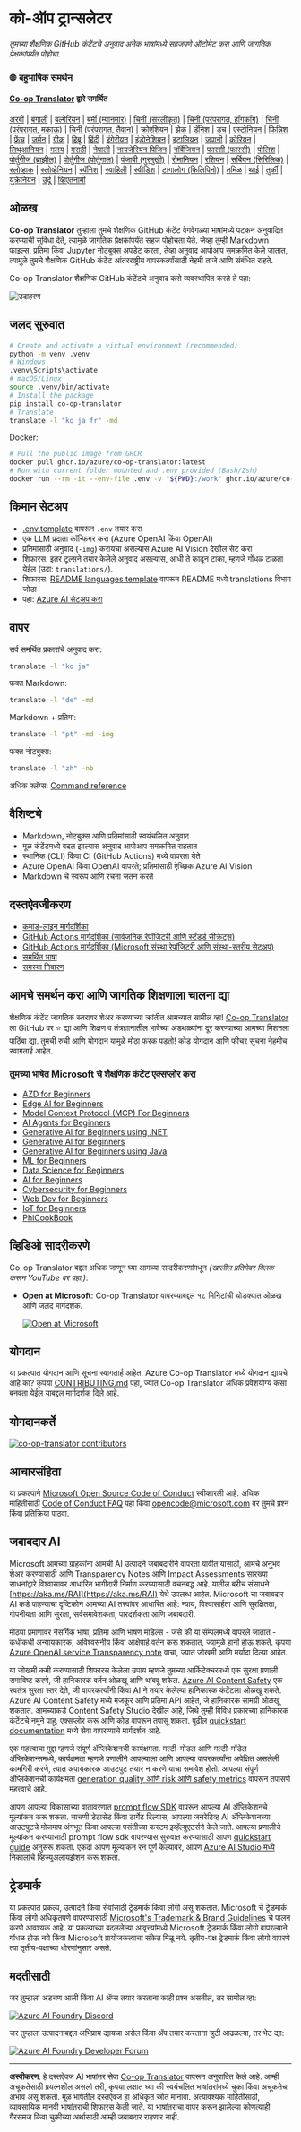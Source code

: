 <!--
CO_OP_TRANSLATOR_METADATA:
{
  "original_hash": "f579b7f148746593e3e9023b56a8c30d",
  "translation_date": "2025-10-22T11:58:44+00:00",
  "source_file": "README.md",
  "language_code": "mr"
}
-->
# को-ऑप ट्रान्सलेटर

_तुमच्या शैक्षणिक GitHub कंटेंटचे अनुवाद अनेक भाषांमध्ये सहजपणे ऑटोमेट करा आणि जागतिक प्रेक्षकांपर्यंत पोहोचा._

### 🌐 बहुभाषिक समर्थन

#### [Co-op Translator](https://github.com/Azure/Co-op-Translator) द्वारे समर्थित

<!-- CO-OP TRANSLATOR LANGUAGES TABLE START -->
[अरबी](../ar/README.md) | [बंगाली](../bn/README.md) | [बल्गेरियन](../bg/README.md) | [बर्मी (म्यानमार)](../my/README.md) | [चिनी (सरलीकृत)](../zh/README.md) | [चिनी (परंपरागत, हाँगकाँग)](../hk/README.md) | [चिनी (परंपरागत, मकाऊ)](../mo/README.md) | [चिनी (परंपरागत, तैवान)](../tw/README.md) | [क्रोएशियन](../hr/README.md) | [झेक](../cs/README.md) | [डॅनिश](../da/README.md) | [डच](../nl/README.md) | [एस्टोनियन](../et/README.md) | [फिन्निश](../fi/README.md) | [फ्रेंच](../fr/README.md) | [जर्मन](../de/README.md) | [ग्रीक](../el/README.md) | [हिब्रू](../he/README.md) | [हिंदी](../hi/README.md) | [हंगेरीयन](../hu/README.md) | [इंडोनेशियन](../id/README.md) | [इटालियन](../it/README.md) | [जपानी](../ja/README.md) | [कोरियन](../ko/README.md) | [लिथुआनियन](../lt/README.md) | [मलय](../ms/README.md) | [मराठी](./README.md) | [नेपाली](../ne/README.md) | [नायजेरियन पिजिन](../pcm/README.md) | [नॉर्वेजियन](../no/README.md) | [फारसी (फारसी)](../fa/README.md) | [पोलिश](../pl/README.md) | [पोर्तुगीज (ब्राझील)](../br/README.md) | [पोर्तुगीज (पोर्तुगाल)](../pt/README.md) | [पंजाबी (गुरमुखी)](../pa/README.md) | [रोमानियन](../ro/README.md) | [रशियन](../ru/README.md) | [सर्बियन (सिरिलिक)](../sr/README.md) | [स्लोव्हाक](../sk/README.md) | [स्लोव्हेनियन](../sl/README.md) | [स्पॅनिश](../es/README.md) | [स्वाहिली](../sw/README.md) | [स्वीडिश](../sv/README.md) | [टागालोग (फिलिपिनो)](../tl/README.md) | [तमिळ](../ta/README.md) | [थाई](../th/README.md) | [तुर्की](../tr/README.md) | [युक्रेनियन](../uk/README.md) | [उर्दू](../ur/README.md) | [व्हिएतनामी](../vi/README.md)
<!-- CO-OP TRANSLATOR LANGUAGES TABLE END -->

## ओळख

**Co-op Translator** तुम्हाला तुमचे शैक्षणिक GitHub कंटेंट वेगवेगळ्या भाषांमध्ये पटकन अनुवादित करण्याची सुविधा देते, त्यामुळे जागतिक प्रेक्षकांपर्यंत सहज पोहोचता येते. जेव्हा तुम्ही Markdown फाइल्स, प्रतिमा किंवा Jupyter नोटबुक्स अपडेट करता, तेव्हा अनुवाद आपोआप समक्रमित केले जातात, त्यामुळे तुमचे शैक्षणिक GitHub कंटेंट आंतरराष्ट्रीय वापरकर्त्यांसाठी नेहमी ताजे आणि संबंधित राहते.

Co-op Translator शैक्षणिक GitHub कंटेंटचे अनुवाद कसे व्यवस्थापित करते ते पहा:

![उदाहरण](../../translated_images/translation-ex.0c8aa6a7ee0aad2b35cddcc110c719baf0afc640e8c5a45540e6c166b9907d91.mr.png)

## जलद सुरुवात

```bash
# Create and activate a virtual environment (recommended)
python -m venv .venv
# Windows
.venv\Scripts\activate
# macOS/Linux
source .venv/bin/activate
# Install the package
pip install co-op-translator
# Translate
translate -l "ko ja fr" -md
```

Docker:

```bash
# Pull the public image from GHCR
docker pull ghcr.io/azure/co-op-translator:latest
# Run with current folder mounted and .env provided (Bash/Zsh)
docker run --rm -it --env-file .env -v "${PWD}:/work" ghcr.io/azure/co-op-translator:latest -l "ko ja fr" -md
```

## किमान सेटअप

- [.env.template](../../.env.template) वापरून `.env` तयार करा
- एक LLM प्रदाता कॉन्फिगर करा (Azure OpenAI किंवा OpenAI)
- प्रतिमांसाठी अनुवाद (`-img`) करायचा असल्यास Azure AI Vision देखील सेट करा
- शिफारस: इतर टूल्सने तयार केलेले अनुवाद असल्यास, आधी ते काढून टाका, म्हणजे गोंधळ टाळता येईल (उदा: `translations/`).
- शिफारस: [README languages template](./README_languages_template.md) वापरून README मध्ये translations विभाग जोडा
- पहा: [Azure AI सेटअप करा](./getting_started/set-up-azure-ai.md)

## वापर

सर्व समर्थित प्रकारांचे अनुवाद करा:

```bash
translate -l "ko ja"
```

फक्त Markdown:

```bash
translate -l "de" -md
```

Markdown + प्रतिमा:

```bash
translate -l "pt" -md -img
```

फक्त नोटबुक्स:

```bash
translate -l "zh" -nb
```

अधिक फ्लॅग्स: [Command reference](./getting_started/command-reference.md)

## वैशिष्ट्ये

- Markdown, नोटबुक्स आणि प्रतिमांसाठी स्वयंचलित अनुवाद
- मूळ कंटेंटमध्ये बदल झाल्यास अनुवाद आपोआप समक्रमित राहतात
- स्थानिक (CLI) किंवा CI (GitHub Actions) मध्ये वापरता येते
- Azure OpenAI किंवा OpenAI वापरते; प्रतिमांसाठी ऐच्छिक Azure AI Vision
- Markdown चे स्वरूप आणि रचना जतन करते

## दस्तऐवजीकरण

- [कमांड-लाइन मार्गदर्शिका](./getting_started/command-line-guide/command-line-guide.md)
- [GitHub Actions मार्गदर्शिका (सार्वजनिक रेपॉजिटरी आणि स्टँडर्ड सीक्रेट्स)](./getting_started/github-actions-guide/github-actions-guide-public.md)
- [GitHub Actions मार्गदर्शिका (Microsoft संस्था रेपॉजिटरी आणि संस्था-स्तरीय सेटअप)](./getting_started/github-actions-guide/github-actions-guide-org.md)
- [समर्थित भाषा](./getting_started/supported-languages.md)
- [समस्या निवारण](./getting_started/troubleshooting.md)

## आमचे समर्थन करा आणि जागतिक शिक्षणाला चालना द्या

शैक्षणिक कंटेंट जागतिक स्तरावर शेअर करण्याच्या क्रांतीत आमच्यात सामील व्हा! [Co-op Translator](https://github.com/azure/co-op-translator) ला GitHub वर ⭐ द्या आणि शिक्षण व तंत्रज्ञानातील भाषेच्या अडथळ्यांना दूर करण्याच्या आमच्या मिशनला पाठिंबा द्या. तुमची रुची आणि योगदान यामुळे मोठा फरक पडतो! कोड योगदान आणि फीचर सुचना नेहमीच स्वागतार्ह आहेत.

### तुमच्या भाषेत Microsoft चे शैक्षणिक कंटेंट एक्सप्लोर करा

- [AZD for Beginners](https://github.com/microsoft/AZD-for-beginners)
- [Edge AI for Beginners](https://github.com/microsoft/edgeai-for-beginners)
- [Model Context Protocol (MCP) For Beginners](https://github.com/microsoft/mcp-for-beginners)
- [AI Agents for Beginners](https://github.com/microsoft/ai-agents-for-beginners)
- [Generative AI for Beginners using .NET](https://github.com/microsoft/Generative-AI-for-beginners-dotnet)
- [Generative AI for Beginners](https://github.com/microsoft/generative-ai-for-beginners)
- [Generative AI for Beginners using Java](https://github.com/microsoft/generative-ai-for-beginners-java)
- [ML for Beginners](https://aka.ms/ml-beginners)
- [Data Science for Beginners](https://aka.ms/datascience-beginners)
- [AI for Beginners](https://aka.ms/ai-beginners)
- [Cybersecurity for Beginners](https://github.com/microsoft/Security-101)
- [Web Dev for Beginners](https://aka.ms/webdev-beginners)
- [IoT for Beginners](https://aka.ms/iot-beginners)
- [PhiCookBook](https://github.com/microsoft/PhiCookBook)

## व्हिडिओ सादरीकरणे

Co-op Translator बद्दल अधिक जाणून घ्या आमच्या सादरीकरणांमधून _(खालील प्रतिमेवर क्लिक करून YouTube वर पहा.)_:

- **Open at Microsoft**: Co-op Translator वापरण्याबद्दल १८ मिनिटांची थोडक्यात ओळख आणि जलद मार्गदर्शक.

  [![Open at Microsoft](../../translated_images/open-ms-thumbnail.946b356b89bc5f0e33dcebb852f7926b98c33f54c1a49ce01c36ae7f35e2443a.mr.jpg)](https://www.youtube.com/watch?v=jX_swfH_KNU)

## योगदान

या प्रकल्पात योगदान आणि सूचना स्वागतार्ह आहेत. Azure Co-op Translator मध्ये योगदान द्यायचे आहे का? कृपया [CONTRIBUTING.md](./CONTRIBUTING.md) पहा, ज्यात Co-op Translator अधिक प्रवेशयोग्य कसा बनवता येईल याबद्दल मार्गदर्शक दिले आहे.

## योगदानकर्ते

[![co-op-translator contributors](https://contrib.rocks/image?repo=Azure/co-op-translator)](https://github.com/Azure/co-op-translator/graphs/contributors)

## आचारसंहिता

या प्रकल्पाने [Microsoft Open Source Code of Conduct](https://opensource.microsoft.com/codeofconduct/) स्वीकारली आहे.
अधिक माहितीसाठी [Code of Conduct FAQ](https://opensource.microsoft.com/codeofconduct/faq/) पहा किंवा
[opencode@microsoft.com](mailto:opencode@microsoft.com) वर तुमचे प्रश्न किंवा प्रतिक्रिया पाठवा.

## जबाबदार AI

Microsoft आमच्या ग्राहकांना आमची AI उत्पादने जबाबदारीने वापरता यावीत यासाठी, आमचे अनुभव शेअर करण्यासाठी आणि Transparency Notes आणि Impact Assessments सारख्या साधनांद्वारे विश्वासावर आधारित भागीदारी निर्माण करण्यासाठी वचनबद्ध आहे. यातील बरीच संसाधने [https://aka.ms/RAI](https://aka.ms/RAI) येथे उपलब्ध आहेत.
Microsoft चा जबाबदार AI कडे पाहण्याचा दृष्टिकोन आमच्या AI तत्त्वांवर आधारित आहे: न्याय, विश्वासार्हता आणि सुरक्षितता, गोपनीयता आणि सुरक्षा, सर्वसमावेशकता, पारदर्शकता आणि जबाबदारी.

मोठ्या प्रमाणावर नैसर्गिक भाषा, प्रतिमा आणि भाषण मॉडेल्स - जसे की या सॅम्पलमध्ये वापरले जातात - कधीकधी अन्यायकारक, अविश्वसनीय किंवा आक्षेपार्ह वर्तन करू शकतात, ज्यामुळे हानी होऊ शकते. कृपया [Azure OpenAI service Transparency note](https://learn.microsoft.com/legal/cognitive-services/openai/transparency-note?tabs=text) वाचा, ज्यात जोखमी आणि मर्यादा दिल्या आहेत.

या जोखमी कमी करण्यासाठी शिफारस केलेला उपाय म्हणजे तुमच्या आर्किटेक्चरमध्ये एक सुरक्षा प्रणाली समाविष्ट करणे, जी हानिकारक वर्तन ओळखू आणि थांबवू शकेल. [Azure AI Content Safety](https://learn.microsoft.com/azure/ai-services/content-safety/overview) एक स्वतंत्र सुरक्षा स्तर देते, जी वापरकर्त्यांनी किंवा AI ने तयार केलेल्या हानिकारक कंटेंटला ओळखू शकते. Azure AI Content Safety मध्ये मजकूर आणि प्रतिमा API आहेत, जे हानिकारक सामग्री ओळखू शकतात. आमच्याकडे Content Safety Studio देखील आहे, जिथे तुम्ही विविध प्रकारच्या हानिकारक कंटेंटचे नमुने पाहू, एक्सप्लोर करू आणि कोड वापरून तपासू शकता. पुढील [quickstart documentation](https://learn.microsoft.com/azure/ai-services/content-safety/quickstart-text?tabs=visual-studio%2Clinux&pivots=programming-language-rest) मध्ये सेवा वापरण्याचे मार्गदर्शन आहे.


एक महत्त्वाचा मुद्दा म्हणजे संपूर्ण ॲप्लिकेशनची कार्यक्षमता. मल्टी-मोडल आणि मल्टी-मॉडेल ॲप्लिकेशन्समध्ये, कार्यक्षमता म्हणजे प्रणालीने आपल्याला आणि आपल्या वापरकर्त्यांना अपेक्षित असलेली कामगिरी करणे, त्यात अपायकारक आउटपुट तयार न करणे याचा समावेश होतो. आपल्या संपूर्ण ॲप्लिकेशनची कार्यक्षमता [generation quality आणि risk आणि safety metrics](https://learn.microsoft.com/azure/ai-studio/concepts/evaluation-metrics-built-in) वापरून तपासणे महत्त्वाचे आहे.

आपण आपल्या विकासाच्या वातावरणात [prompt flow SDK](https://microsoft.github.io/promptflow/index.html) वापरून आपल्या AI ॲप्लिकेशनचे मूल्यांकन करू शकता. चाचणी डेटासेट किंवा टार्गेट दिल्यास, आपल्या जनरेटिव्ह AI ॲप्लिकेशनच्या आउटपुटचे मोजमाप अंगभूत किंवा आपल्या पसंतीच्या कस्टम इव्हॅल्युएटर्सने केले जाते. आपल्या प्रणालीचे मूल्यांकन करण्यासाठी prompt flow sdk वापरण्यास सुरुवात करण्यासाठी आपण [quickstart guide](https://learn.microsoft.com/azure/ai-studio/how-to/develop/flow-evaluate-sdk) अनुसरू शकता. एकदा आपण मूल्यांकन रन पूर्ण केल्यावर, आपण [Azure AI Studio मध्ये निकालांचे व्हिज्युअलायझेशन करू शकता](https://learn.microsoft.com/azure/ai-studio/how-to/evaluate-flow-results).

## ट्रेडमार्क

या प्रकल्पात प्रकल्प, उत्पादने किंवा सेवांसाठी ट्रेडमार्क किंवा लोगो असू शकतात. Microsoft चे ट्रेडमार्क किंवा लोगो अधिकृतपणे वापरण्यासाठी [Microsoft's Trademark & Brand Guidelines](https://www.microsoft.com/en-us/legal/intellectualproperty/trademarks/usage/general) चे पालन करणे आवश्यक आहे.
या प्रकल्पाच्या बदललेल्या आवृत्त्यांमध्ये Microsoft ट्रेडमार्क किंवा लोगो वापरल्याने गोंधळ होऊ नये किंवा Microsoft प्रायोजकत्वाचा संकेत मिळू नये.
तृतीय-पक्ष ट्रेडमार्क किंवा लोगो वापरणे त्या तृतीय-पक्षाच्या धोरणांनुसार असते.

## मदतीसाठी

जर तुम्हाला अडचण आली किंवा AI ॲप्स तयार करताना काही प्रश्न असतील, तर सामील व्हा:

[![Azure AI Foundry Discord](https://img.shields.io/badge/Discord-Azure_AI_Foundry_Community_Discord-blue?style=for-the-badge&logo=discord&color=5865f2&logoColor=fff)](https://aka.ms/foundry/discord)

जर तुम्हाला उत्पादनाबद्दल अभिप्राय द्यायचा असेल किंवा ॲप तयार करताना त्रुटी आढळल्या, तर भेट द्या:

[![Azure AI Foundry Developer Forum](https://img.shields.io/badge/GitHub-Azure_AI_Foundry_Developer_Forum-blue?style=for-the-badge&logo=github&color=000000&logoColor=fff)](https://aka.ms/foundry/forum)

---

**अस्वीकरण**:
हे दस्तऐवज AI भाषांतर सेवा [Co-op Translator](https://github.com/Azure/co-op-translator) वापरून अनुवादित केले आहे. आम्ही अचूकतेसाठी प्रयत्नशील असलो तरी, कृपया लक्षात घ्या की स्वयंचलित भाषांतरांमध्ये चुका किंवा अचूकतेचा अभाव असू शकतो. मूळ भाषेतील दस्तऐवज हा अधिकृत स्रोत मानावा. अत्यावश्यक माहितीसाठी, व्यावसायिक मानवी भाषांतराची शिफारस केली जाते. या भाषांतराचा वापर करून झालेल्या कोणत्याही गैरसमज किंवा चुकीच्या अर्थासाठी आम्ही जबाबदार राहणार नाही.